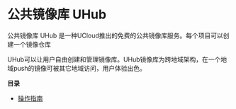 # 公共镜像库 UHub


公共镜像库 UHub 是一种UCloud推出的免费的公共镜像库服务。每个项目可以创建一个镜像仓库

UHub可以让用户自由创建和管理镜像库。UHub镜像库为跨地域架构，在一个地域push的镜像可被其它地域访问，用户体验出色。


**目录**

* [操作指南](/uhub/guide) 
        
